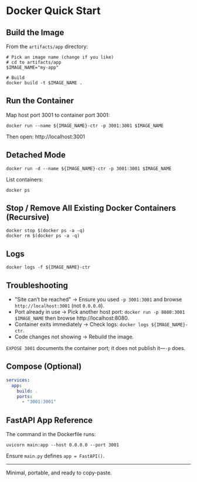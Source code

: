 # Docker Quick Start

## Build the Image
From the `artifacts/app` directory:

```pwsh
# Pick an image name (change if you like)
# cd to artifacts/app
$IMAGE_NAME="my-app"

# Build
docker build -t $IMAGE_NAME .
```

## Run the Container
Map host port 3001 to container port 3001:

```pwsh
docker run --name ${IMAGE_NAME}-ctr -p 3001:3001 $IMAGE_NAME
```

Then open: http://localhost:3001

## Detached Mode
```pwsh
docker run -d --name ${IMAGE_NAME}-ctr -p 3001:3001 $IMAGE_NAME
```
List containers:
```pwsh
docker ps
```

## Stop / Remove All Existing Docker Containers (Recursive)
```pwsh
docker stop $(docker ps -a -q)
docker rm $(docker ps -a -q)
```

## Logs
```pwsh
docker logs -f ${IMAGE_NAME}-ctr
```

## Troubleshooting
- "Site can’t be reached" → Ensure you used `-p 3001:3001` and browse `http://localhost:3001` (not `0.0.0.0`).
- Port already in use → Pick another host port: `docker run -p 8080:3001 $IMAGE_NAME` then browse http://localhost:8080.
- Container exits immediately → Check logs: `docker logs ${IMAGE_NAME}-ctr`.
- Code changes not showing → Rebuild the image.

`EXPOSE 3001` documents the container port; it does not publish it—`-p` does.

## Compose (Optional)
```yaml
services:
  app:
    build: .
    ports:
      - "3001:3001"
```

## FastAPI App Reference
The command in the Dockerfile runs:
```
uvicorn main:app --host 0.0.0.0 --port 3001
```
Ensure `main.py` defines `app = FastAPI()`.

---
Minimal, portable, and ready to copy-paste.